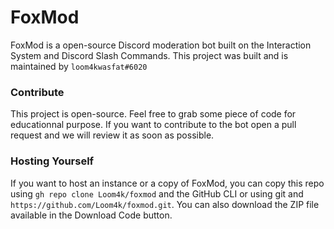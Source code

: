 # FoxMod

FoxMod is a open-source Discord moderation bot built on the Interaction System and Discord Slash Commands. This project was built and is maintained by `loom4kwasfat#6020`

### Contribute

This project is open-source. Feel free to grab some piece of code for educationnal purpose. If you want to contribute to the bot open a pull request and we will review it as soon as possible.

### Hosting Yourself

If you want to host an instance or a copy of FoxMod, you can copy this repo using `gh repo clone Loom4k/foxmod` and the GitHub CLI or using git and `https://github.com/Loom4k/foxmod.git`. You can also download the ZIP file available in the Download Code button.
